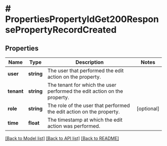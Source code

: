 # # PropertiesPropertyIdGet200ResponsePropertyRecordCreated

## Properties

Name | Type | Description | Notes
------------ | ------------- | ------------- | -------------
**user** | **string** | The user that performed the edit action on the property. |
**tenant** | **string** | The tenant for which the user performed the edit action on the property. |
**role** | **string** | The role of the user that performed the edit action on the property. | [optional]
**time** | **float** | The timestamp at which the edit action was performed. |

[[Back to Model list]](../../README.md#models) [[Back to API list]](../../README.md#endpoints) [[Back to README]](../../README.md)
